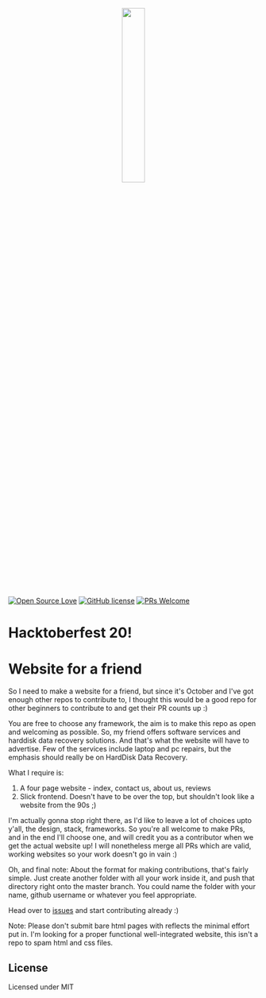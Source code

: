 <p align="center">
    <a href="https://hacktoberfest.digitalocean.com/">
        <img src="https://raw.githubusercontent.com/vinitshahdeo/Water-Monitoring-System/master/assets/Logo.svg" width="30%">
    </a>
</p>

[![Open Source Love](https://badges.frapsoft.com/os/v2/open-source.svg?v=103)](https://github.com/vinitshahdeo) [![GitHub license](https://img.shields.io/github/license/vinitshahdeo/HacktoberFest2K19?logo=GITHUB&style=flat)](https://github.com/vinitshahdeo/HacktoberFest2K19/blob/master/LICENSE) [![PRs Welcome](https://img.shields.io/badge/PRs-welcome-brightgreen.svg?style=flat&logo=git)](https://github.com/vinitshahdeo) 

# Hacktoberfest 20!

# Website for a friend

So I need to make a website for a friend, but since it's October and I've got enough other repos to contribute to, I thought this would be a good repo for other beginners to contribute to and get their PR counts up :)

You are free to choose any framework, the aim is to make this repo as open and welcoming as possible.
So, my friend offers software services and harddisk data recovery solutions. And that's what the website will have to advertise. 
Few of the services include laptop and pc repairs, but the emphasis should really be on HardDisk Data Recovery.

What I require is:
1) A four page website - index, contact us, about us, reviews
2) Slick frontend. Doesn't have to be over the top, but shouldn't look like a website from the 90s ;)

I'm actually gonna stop right there, as I'd like to leave a lot of choices upto y'all, the design, stack, frameworks.
So you're all welcome to make PRs, and in the end I'll choose one, and will credit you as a contributor when we get the actual website up!
I will nonetheless merge all PRs which are valid, working websites so your work doesn't go in vain :)

Oh, and final note: About the format for making contributions, that's fairly simple. Just create another folder with all your work inside it, and push that directory right onto the master branch. You could name the folder with your name, github username or whatever you feel appropriate.

Head over to [issues](https://github.com/hot9cups/website-for-friend/issues) and start contributing already :)

Note: Please don't submit bare html pages with reflects the minimal effort put in. I'm looking for a proper functional well-integrated website, this isn't a repo to spam html and css files.

License
----

Licensed under MIT
